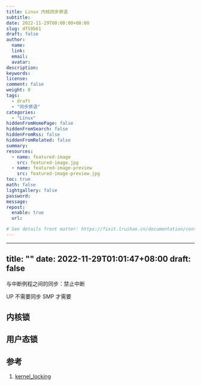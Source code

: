 ```yaml
---
title: Linux 内核同步原语
subtitle:
date: 2022-11-29T00:00:00+08:00
slug: df58b61
draft: false
author:
  name:
  link:
  email:
  avatar:
description:
keywords:
license:
comment: false
weight: 0
tags:
  - draft
  - "同步原语"
categories:
  - "Linux"
hiddenFromHomePage: false
hiddenFromSearch: false
hiddenFromRss: false
hiddenFromRelated: false
summary:
resources:
  - name: featured-image
    src: featured-image.jpg
  - name: featured-image-preview
    src: featured-image-preview.jpg
toc: true
math: false
lightgallery: false
password:
message:
repost:
  enable: true
  url:

# See details front matter: https://fixit.lruihao.cn/documentation/content-management/introduction/#front-matter
---
```


<!--more-->
---
title: ""
date: 2022-11-29T01:01:47+08:00
draft: false
---


与中断例程之间的同步：禁止中断


UP 不需要同步
SMP 才需要


## 内核锁

## 用户态锁



## 参考
1. [kernel_locking](http://retis.sssup.it/luca/KernelProgramming/Slides/kernel_locking.pdf)